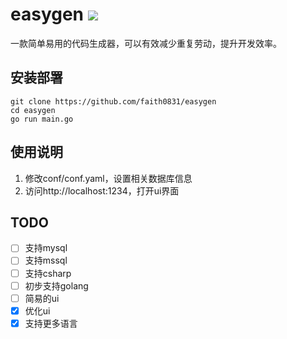 # easygen <a href="https://github.com/faith0831/easygen/blob/master/LICENSE"><img src="https://img.shields.io/badge/License-MIT-blue.svg"></a>
一款简单易用的代码生成器，可以有效减少重复劳动，提升开发效率。

## 安装部署
```
git clone https://github.com/faith0831/easygen
cd easygen
go run main.go
```

## 使用说明
1. 修改conf/conf.yaml，设置相关数据库信息
2. 访问http://localhost:1234，打开ui界面

## TODO
- [ ] 支持mysql
- [ ] 支持mssql
- [ ] 支持csharp
- [ ] 初步支持golang
- [ ] 简易的ui
- [x] 优化ui
- [x] 支持更多语言
